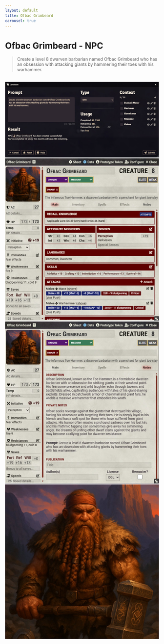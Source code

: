 ```yaml
---
layout: default
title: Ofbac Grimbeard
carousel: true
---
```


# Ofbac Grimbeard - NPC

> Create a level 8 dwarven barbarian named Ofbac Grimbeard who has an obsession with attacking giants by hammering their toes with his warhammer.

<div class="swiper" style="width:100%;max-width:600px;margin:2rem auto;">
  <div class="swiper-wrapper">
    <div class="swiper-slide">
      <img src="../images/ofbac/01-prompt.jpg" alt="Prompt">
    </div>
    <div class="swiper-slide">
      <img src="../images/ofbac/02-actor.jpg" alt="Actor">
    </div>
    <div class="swiper-slide">
      <img src="../images/ofbac/03-notes.jpg" alt="Notes tab">
    </div>
    <div class="swiper-slide">
      <img src="../images/ofbac/04-portrait.jpg" alt="Portrait">
    </div>
  </div>

  <!-- Navigation buttons -->
  <div class="swiper-button-prev"></div>
  <div class="swiper-button-next"></div>

  <!-- Pagination dots -->
  <div class="swiper-pagination"></div>
</div>
